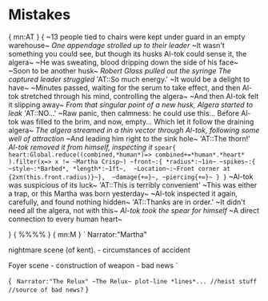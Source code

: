# Mistakes
{
mn:AT
}
{
~13 people tied to chairs were kept under guard in an empty warehouse~
*One appendage strolled up to their leader*
~It wasn't something you could see, but though its husks Al-tok could sense it, the algera~
~He was sweating, blood dripping down the side of his face~
~Soon to be another husk~
*Robert Glass pulled out the syringe*
*The captured leader struggled*
'AT::So much energy.'
~It would be a delight to have~
~Minutes passed, waiting for the serum to take effect, and then Al-tok stretched through his mind, controlling the algera~
~And then Al-tok felt it slipping away~
*From that singular point of a new husk, Algera started to leak*
'AT::NO...'
~Raw panic, then calmness: he could use this... 
Before Al-tok was filled to the brim, and now, empty... 
Which let it follow the draining algera~ 
*The algera streamed in a thin vector through Al-tok, following some well of attraction*
~And leading him right to the sink hole~
'AT::The thorn!'
*Al-tok removed it from himself, inspecting it*
`
spear{
    heart:Global.reduce((combined,*human*)=>
      combined+=*human*.*heart*
    ).filter(x=> x != ~Martha Crisp~)
    ~front~:{
        *radius*:~1in~
        ~spikes~:{
            ~style~:*Barbed*,
            *length*:~1ft~, 
            ~Location~:~Front corner at {2xπ(this.front.radius)}~}, 
        ~damage{+∞}~,
        ~piercing{+∞}~
    }
}
`
~Al-tok was suspicious of its luck~
'AT::This is terribly convenient'
~This was either a trap, or this Martha was born yesterday~
~Al-tok inspected it again, carefully, and found nothing hidden~
'AT::Thanks are in order.'
~It didn't need all the algera, not with this~
*Al-tok took the spear for himself*
~A direct connection to every human heart~

}
{
%%%%
}
{
mn:M
}
`
Narrator:"Martha"

nightmare scene (of kent).
    - circumstances of accident

Foyer scene
    - construction of weapon 
    - bad news
`

{
` 
  Narrator:"The Relux"
    ~The Relux~ plot-line *lines*... //heist stuff
    //source of bad news?
`
}